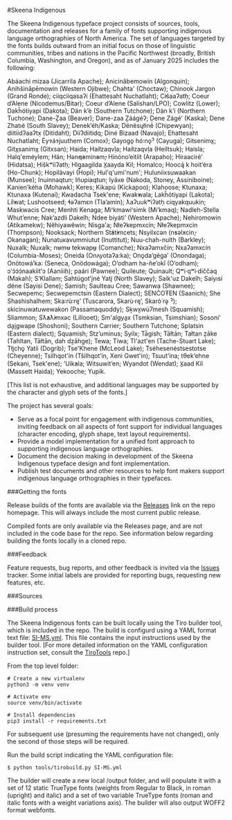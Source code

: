 #Skeena Indigenous

The Skeena Indigenous typeface project consists of sources, tools, documentation and releases for a family of fonts supporting indigenous language orthographies of North America. The set of languages targeted by the fonts builds outward from an initial focus on those of linguistic communities, tribes and nations in the Pacific Northwest (broadly, British Columbia, Washington, and Oregon), and as of January 2025 includes the following:

Abáachi mizaa (Jicarrila Apache); Anicinâbemowin (Algonquin); Anihšināpēmowin (Western Ojibwe); Chahta' (Choctaw); Chinook Jargon (Grand Ronde); ciiqciiqasaʔi (Ehattesaht Nuchatlaht); C̕išaaʔatḥ; Coeur d’Alene (Nicodemus/Bitar); Coeur d’Alene (Salishan/LPO); Cowlitz (Lower); Dakȟótiyapi (Dakota); Dän kʼè (Southern Tutchone); Dän kʼí (Northern Tuchone); Dane-Ẕaa (Beaver); Dane-zaa Ẕáágéʔ; Dene Zágéʼ (Kaska); Dene Zhatıé (South Slavey); Denek’éh/Kaska; Dënësųłinë́ (Chipewyan); diitiidʔaaʔtx̣ (Ditidaht); DiiɁdiitidq; Diné Bizaad (Navajo); Ehattesaht Nuchatlaht; Éyɂáɂjuuthem (Comox); Gayogo̱ hó꞉nǫˀ (Cayuga); Gitsenimx̱; Gitx̲sanimx̲ (Gitxsan); Haida; Haíłzaqvḷa; Haíɫzaqvḷa (Heiltsuk); Haisla; Halq'eméylem; Hän; Hən̓q̓əmin̓əm̓; Hinónoʼeitíít (Arapaho); Hiraaciré’ (Hidatsa); Ḥiškʷiiʔatḥ; Hlg̱aagilda X̱aayda Kil; Homalco; Hoocą́ k hoit’éra (Ho-Chunk); Hopilàvayi (Hopi); Hul'q'umi'num'; Huluníixsuwaakan (Munsee); Inuinnaqtun; Iñupiaqtun; Iyâxe (Nakoda, Stoney, Assiniboine); Kanien’kéha (Mohawk); Keres; Kikapú (Kickapoo); Klahoose; Ktunaxa; Ktunaxa (Kutenai); Kwadacha Tsek'ene; Kwak̓wala; Lakȟótiyapi (Lakota); Líl̓wat; Lushootseed; ɬəʔamɛn (Tla’amin); ƛaʔuukʷiʔatḥ ciqyakquukin; Maskwacis Cree; Menhti Kenaga; Miꞌkmawiꞌsimk (Mi’kmaq); Nadleh-Stella Whut’enne; Nak’azdli Dakelh; Ndee biyáti’ (Western Apache); Nehiromowin (Atikamekw); Nêhiyawêwin; Nisga'a; Nłeʔkepmxcín; Nłeʔkepmxcin (Thompson); Nooksack; Northern St̓át̓imcets; Nsyilxcən (n̓səl̓xcin̓, Okanagan); Nunatuĸavummiutut (Inuttitut); Nuu-chah-nulth (Barkley); Nuxalk; Nuxalk; nʉmʉ tekwapʉ̱ (Comanche); Nxaʔamxčín; Nxaʔamxcín (Columbia-Moses); Oneida (Onʌyotaʔa:ka); Onǫda’géga’ (Onondaga); Onötowá’ka꞉ (Seneca, Onödowága); Oʼodham ha-ñeʼokĭ (Oʼodham); ɔ’ɔ́ɔ́ɔ́naakíit’ɔ (Aaniiih); paári (Pawnee); Quileute; Quinault; Qʷi·qʷi·diččaq (Makah); S’Klallam; Sahtúgot’įné Yatı̨́ (North Slavey); Saik'uz Dakelh; Saı́yısı́ dëne (Sayisi Dene); Samish; Saulteau Cree; Sawanwa (Shawnee); Secwepemc; Secwepemctsin (Eastern Dialect); SENĆOŦEN (Saanich); She Shashishalhem; Ska꞉rù꞉rę’ (Tuscarora, Skarù·rę’, Skarò˙rə̨ ˀ); skicinuwatuwewakon (Passamaquoddy); Sḵwx̱wú7mesh (Squamish); Sliammon; Sƛ̓aƛ̓imxǝc (Lillooet); Sm'algya̱x (Tsmksian, Tsimshian); Sosoni' da̱i̱gwape (Shoshoni); Southern Carrier; Southern Tutchone; Splatsin (Eastern dialect); Squamish; Stz’uminus; Syilx; Tā̀gish; Tāłtān; Tałtan ẕāke (Tahltan, Tāłtān, dah dẕāhge); Tewa; Tiwa; Tl'azt'en (Tache-Stuart Lake); Tłįchǫ Yatiì (Dogrib); Tse'Khene (McLeod Lake); Tsėhesenėstsestotse (Cheyenne); Tsilhqot'in (Tŝilhqot’in, Xeni Gwet'in); Tsuut’ina; tθek’ehne (Sekani, Tsek'ene); ’Uik̓ala; Witsuwit’en; Wyandot (Wendat); X̱aad Kíl (Massett Haida); Yekooche; Yupik.

[This list is not exhaustive, and additional languages may be supported by the character and glyph sets of the fonts.]

The project has several goals:

* Serve as a focal point for engagement with indigenous communities, inviting feedback on all aspects of font support for individual languages (character encoding, glyph shape, text layout requirements).
* Provide a model implementation for a unified font approach to supporting indigenous language orthographies.
* Document the decision making in development of the Skeena Indigenous typeface design and font implementation.
* Publish test documents and other resources to help font makers support indigenous language orthographies in their typefaces.

###Getting the fonts

Release builds of the fonts are available via the [Releases](https://github.com/microsoft/Skeena-Indigenous-Typeface/releases) link on the repo homepage. This will always include the most current public release.

Compiled fonts are only available via the Releases page, and are not included in the code base for the repo. See information below regarding building the fonts locally in a cloned repo.

###Feedback

Feature requests, bug reports, and other feedback is invited via the [Issues](https://github.com/microsoft/Skeena-Indigenous-Typeface/issues) tracker. Some initial labels are provided for reporting bugs, requesting new features, etc.

###Sources

 

###Build process

The Skeena Indigenous fonts can be built locally using the Tiro builder tool, which is included in the repo. The build is configurd using a YAML format text file: [SI-MS.yml](https://github.com/microsoft/Skeena-Indigenous-Typeface/blob/main/SI-MS.yml). This file contains the input instructions used by the builder tool. [For more detailed information on the YAML configuration instruction set, consult the [TiroTools](https://github.com/TiroTypeworks/TiroTools/tree/master/Builder) repo.]

From the top level folder:

```
# Create a new virtualenv
python3 -m venv venv

# Activate env
source venv/bin/activate

# Install dependencies
pip3 install -r requirements.txt
```

For subsequent use (presuming the requirements have not changed), only the second of those steps will be required.

Run the build script indicating the YAML configuration file:

```
$ python tools/tirobuild.py SI-MS.yml
```
The builder will create a new local /output folder, and will populate it with a set of 12 static TrueType fonts (weights from Regular to Black, in roman (upright) and italic) and a set of two variable TrueType fonts (roman and italic fonts with a weight variations axis). The builder will also output WOFF2 format webfonts.


